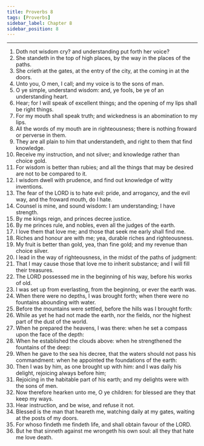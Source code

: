 ```yaml
---
title: Proverbs 8
tags: [Proverbs]
sidebar_label: Chapter 8
sidebar_position: 8
---
```


---
1. Doth not wisdom cry? and understanding put forth her voice?
2. She standeth in the top of high places, by the way in the places of the paths.
3. She crieth at the gates, at the entry of the city, at the coming in at the doors.
4. Unto you, O men, I call; and my voice is to the sons of man.
5. O ye simple, understand wisdom: and, ye fools, be ye of an understanding heart.
6. Hear; for I will speak of excellent things; and the opening of my lips shall be right things.
7. For my mouth shall speak truth; and wickedness is an abomination to my lips.
8. All the words of my mouth are in righteousness; there is nothing froward or perverse in them.
9. They are all plain to him that understandeth, and right to them that find knowledge.
10. Receive my instruction, and not silver; and knowledge rather than choice gold.
11. For wisdom is better than rubies; and all the things that may be desired are not to be compared to it.
12. I wisdom dwell with prudence, and find out knowledge of witty inventions.
13. The fear of the LORD is to hate evil: pride, and arrogancy, and the evil way, and the froward mouth, do I hate.
14. Counsel is mine, and sound wisdom: I am understanding; I have strength.
15. By me kings reign, and princes decree justice.
16. By me princes rule, and nobles, even all the judges of the earth.
17. I love them that love me; and those that seek me early shall find me.
18. Riches and honour are with me; yea, durable riches and righteousness.
19. My fruit is better than gold, yea, than fine gold; and my revenue than choice silver.
20. I lead in the way of righteousness, in the midst of the paths of judgment:
21. That I may cause those that love me to inherit substance; and I will fill their treasures.
22. The LORD possessed me in the beginning of his way, before his works of old.
23. I was set up from everlasting, from the beginning, or ever the earth was.
24. When there were no depths, I was brought forth; when there were no fountains abounding with water.
25. Before the mountains were settled, before the hills was I brought forth:
26. While as yet he had not made the earth, nor the fields, nor the highest part of the dust of the world.
27. When he prepared the heavens, I was there: when he set a compass upon the face of the depth:
28. When he established the clouds above: when he strengthened the fountains of the deep:
29. When he gave to the sea his decree, that the waters should not pass his commandment: when he appointed the foundations of the earth:
30. Then I was by him, as one brought up with him: and I was daily his delight, rejoicing always before him;
31. Rejoicing in the habitable part of his earth; and my delights were with the sons of men.
32. Now therefore hearken unto me, O ye children: for blessed are they that keep my ways.
33. Hear instruction, and be wise, and refuse it not.
34. Blessed is the man that heareth me, watching daily at my gates, waiting at the posts of my doors.
35. For whoso findeth me findeth life, and shall obtain favour of the LORD.
36. But he that sinneth against me wrongeth his own soul: all they that hate me love death.
